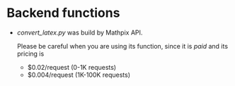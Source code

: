 # Backend functions
- *convert_latex.py* was build by Mathpix API. 

    Please be careful when you are using its function, since it is *paid* and its pricing is

    - $0.02/request (0-1K requests)
    - $0.004/request (1K-100K requests)
